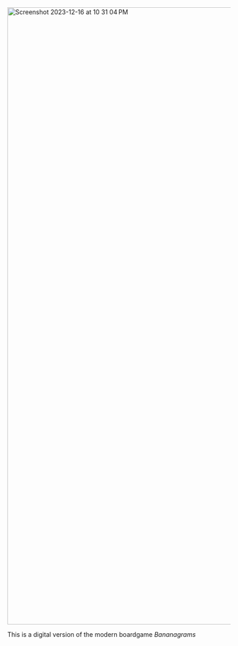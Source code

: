 <img width="1391" alt="Screenshot 2023-12-16 at 10 31 04 PM" src="https://github.com/cojolo1/Bananagrams/assets/110422199/e365d642-5c6e-41ef-85ac-31f8121340d8">

This is a digital version of the modern boardgame _Bananagrams_
